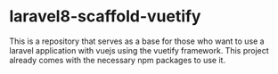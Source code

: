 # laravel8-scaffold-vuetify
This is a repository that serves as a base for those who want to use a laravel application with vuejs using the vuetify framework. This project already comes with the necessary npm packages to use it.
